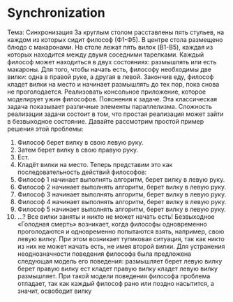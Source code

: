 # Synchronization
Тема: Синхронизация
За круглым столом расставлены пять стульев, на каждом из которых сидит философ (Ф1-Ф5).
В центре стола размещено блюдо с макаронами. На столе лежат пять вилок (B1-B5), каждая из которых находится между двумя соседними тарелками. Каждый философ может находиться в двух состояниях: размышлять или есть макароны. Для того, чтобы начать есть, философу необходимы две вилки: одна в правой руке, а другая в левой. Закончив еду, философ кладет вилки на место и начинает размышлять до тех пор, пока снова не проголодается. 
Реализовать консольное приложение, которое моделирует ужин философов.
Пояснения к задаче.
Эта классическая задача показывает различные элементы параллелизма. Сложность реализации задачи состоит в том, что простая реализация может зайти в безвыходное состояние. Давайте рассмотрим простой пример решения этой проблемы:
1.	Философ берет вилку в свою левую руку.
2.	Затем берет вилку в свою правую руку.
3.	Ест.
4.	Кладёт вилки на место.
Теперь представим это как последовательность действий философов:
1.	Философ 1 начинает выполнять алгоритм, берет вилку в левую руку.
2.	Философ 2 начинает выполнять алгоритм, берет вилку в левую руку.
3.	Философ 3 начинает выполнять алгоритм, берет вилку в левую руку.
4.	Философ 4 начинает выполнять алгоритм, берет вилку в левую руку.
5.	Философ 5 начинает выполнять алгоритм, берет вилку в левую руку.
6.	...? Все вилки заняты и никто не может начать есть! Безвыходное 
«Голодная смерть» возникает, когда философы одновременно проголодаются и одновременно попытаются взять, например, свою левую вилку. При этом возникает тупиковая ситуация, так как никто из них не может начать есть, не имея второй вилки. Для устранения неоднозначности поведения философа была предложена следующая модель его поведения: 
размышляет 
берет левую вилку 
берет правую вилку 
ест 
кладет правую вилку 
кладет левую вилку 
размышляет. 
При такой модели поведения философа проблема отпадает, так как каждый философ рано или поздно насытится, а значит, освободит вилку
